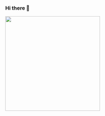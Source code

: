 ### Hi there 👋
<img src="https://preview.redd.it/will-write-code-for-a-dolla-v0-7u63jj6r9xyc1.jpeg?auto=webp&s=0520d64eaab7c3c1e05a8c65449ef0110ae6a930" width=300px>
<!--
**I'm a Computer Science student**
- 🌱 I’m currently learning `Java` and `Javascript`
- 🔭 I’m currently working on a [to-do-list](https://github.com/alternatematt/to-do-list) in `python`that uses `tkinter` as the interface
- ⚡ Hobbies: Gaming, Programming and Gym 

<!--
**alternatematt/alternatematt** is a ✨ _special_ ✨ repository because its `README.md` (this file) appears on your GitHub profile.

Here are some ideas to get you started:

- 🔭 I’m currently working on ...
- 🌱 I’m currently learning ...
- 👯 I’m looking to collaborate on ...
- 🤔 I’m looking for help with ...
- 💬 Ask me about ...
- 📫 How to reach me: ...
- 😄 Pronouns: ...
- ⚡ Fun fact: ...
-->
